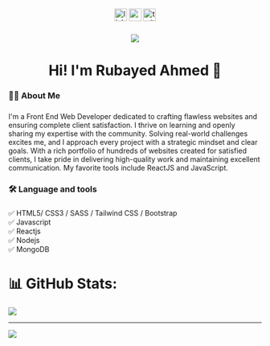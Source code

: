 <!-- <div align="center">
  <img height="150" src="https://camo.githubusercontent.com/62da68eb62b1e5f175f7d1f0191dd89a653d7908feb22d37d4a0ab07365d6791/68747470733a2f2f6d656469612e67697068792e636f6d2f6d656469612f4d3967624264396e6244724f5475314d71782f67697068792e676966"  />
</div> -->

###

<div align="center">
  <link href="www.google.com"><img src="https://img.shields.io/static/v1?message=LinkedIn&logo=linkedin&label=&color=0077B5&logoColor=white&labelColor=&style=for-the-badge" height="25" alt="linkedin logo"  /></link>
  <img src="https://img.shields.io/static/v1?message=Youtube&logo=youtube&label=&color=FF0000&logoColor=white&labelColor=&style=for-the-badge" height="25" alt="youtube logo"  />
  <img src="https://img.shields.io/static/v1?message=Twitter&logo=twitter&label=&color=1DA1F2&logoColor=white&labelColor=&style=for-the-badge" height="25" alt="twitter logo"  />
</div>

###

<div align="center">
  <img src="https://visitor-badge.laobi.icu/badge?page_id=maurodesouza.maurodesouza&"  />
</div>

###

<h1 align="center">Hi! I'm Rubayed Ahmed 👋</h1>

###

<h3 align="left">👩‍💻  About Me</h3>

###

<p align="left">I'm a Front End Web Developer dedicated to crafting flawless websites and ensuring complete client satisfaction. I thrive on learning and openly sharing my expertise with the community. Solving real-world challenges excites me, and I approach every project with a strategic mindset and clear goals. With a rich portfolio of hundreds of websites created for satisfied clients, I take pride in delivering high-quality work and maintaining excellent communication. My favorite tools include ReactJS and JavaScript.</p>

###

<h3 align="left">🛠 Language and tools</h3>

###

<div align="left">
  <span>✅ HTML5/ CSS3 / SASS / Tailwind CSS / Bootstrap</span> <br/>
  <span>✅ Javascript</span> <br/>
  <span>✅ Reactjs</span> <br/>
  <span>✅ Nodejs</span> <br/>
  <span>✅ MongoDB</span>
</div>

###
# 📊 GitHub Stats:
![](https://github-readme-stats.vercel.app/api/top-langs/?username=rubayedahm&theme=dark&hide_border=false&include_all_commits=false&count_private=false&layout=compact)

---
[![](https://visitcount.itsvg.in/api?id=rubayedahm&icon=0&color=0)](https://visitcount.itsvg.in)

<!-- Proudly created with GPRM ( https://gprm.itsvg.in ) -->
